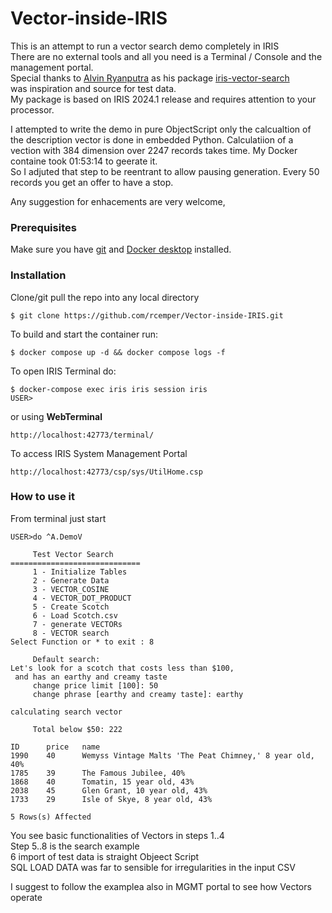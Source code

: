 # Vector-inside-IRIS
This is an attempt to run a vector search demo completely in IRIS    
There are no external tools and all you need is a Terminal / Console and the management portal.  
Special thanks to [Alvin Ryanputra](https://community.intersystems.com/user/alvin-ryanputra)
as his package [iris-vector-search](https://openexchange.intersystems.com/package/iris-vector-search)  
was inspiration and source for test data.   
My package is based on IRIS 2024.1 release and requires attention to your processor.   

I attempted to write the demo in pure ObjectScript only the calcualtion of 
the description vector is done in embedded Python.
Calculatiion of a vection with 384 dimension over 2247 records takes time.
My Docker containe took 01:53:14 to geerate it.  
So I adjuted that step to be reentrant to allow pausing generation.
Every 50 records you get an offer to have a stop.

Any suggestion for enhacements are very welcome,

### Prerequisites
Make sure you have [git](https://git-scm.com/book/en/v2/Getting-Started-Installing-Git) and [Docker desktop](https://www.docker.com/products/docker-desktop) installed.
### Installation
Clone/git pull the repo into any local directory
```
$ git clone https://github.com/rcemper/Vector-inside-IRIS.git
```
To build and start the container run:
```
$ docker compose up -d && docker compose logs -f
```
To open IRIS Terminal do:
```
$ docker-compose exec iris iris session iris
USER>
```
or using **WebTerminal**
```
http://localhost:42773/terminal/
```
To access IRIS System Management Portal
```
http://localhost:42773/csp/sys/UtilHome.csp
```
### How to use it
From terminal just start   
```
USER>do ^A.DemoV

     Test Vector Search
=============================
     1 - Initialize Tables
     2 - Generate Data
     3 - VECTOR_COSINE
     4 - VECTOR_DOT_PRODUCT
     5 - Create Scotch
     6 - Load Scotch.csv
     7 - generate VECTORs
     8 - VECTOR search
Select Function or * to exit : 8

     Default search:
Let's look for a scotch that costs less than $100,
 and has an earthy and creamy taste
     change price limit [100]: 50
     change phrase [earthy and creamy taste]: earthy

calculating search vector

     Total below $50: 222

ID      price   name
1990    40      Wemyss Vintage Malts 'The Peat Chimney,' 8 year old, 40%
1785    39      The Famous Jubilee, 40%
1868    40      Tomatin, 15 year old, 43%
2038    45      Glen Grant, 10 year old, 43%
1733    29      Isle of Skye, 8 year old, 43%

5 Rows(s) Affected
```
You see basic functionalities of Vectors in steps 1..4   
Step 5..8 is the search example    
6 import of test data is straight Objeect Script    
SQL LOAD DATA was far to sensible for irregularities in the input CSV  

I suggest to follow the examplea also in MGMT portal to see how Vectors operate

 
